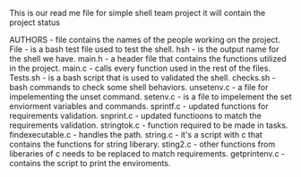 This is our read me file for simple shell team project
it will contain the project status

AUTHORS - file contains the names of the people working on the project.
File - is a bash test file used to test the shell.
hsh - is the output name for the shell we have.
main.h - a header file that contains the functions utilized in the project.
main.c - calls every function used in the rest of the files.
Tests.sh - is a bash script that is used to validated the shell.
checks.sh - bash commands to check some shell behaviors.
unsetenv.c - a file for impelementing the unset command.
setenv.c - is a file to impelement the set enviorment variables and commands.
sprintf.c - updated functions for requirements validation.
snprint.c - updated functioons to match the requirements validation.
stringtok.c - function required to be made in tasks.
findexecutable.c - handles the path.
string.c - it's a script with c that contains the functions for string liberary.
sting2.c - other functions from liberaries of c needs to be replaced to match requirements.
getprintenv.c - contains the script to print the enviroments.

